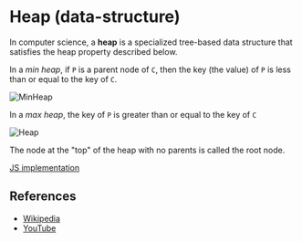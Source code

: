 # Heap (data-structure)

In computer science, a **heap** is a specialized tree-based 
data structure that satisfies the heap property described
below.

In a *min heap*, if `P` is a parent node of `C`, then the
key (the value) of `P` is less than or equal to the
key of `C`.

![MinHeap](https://upload.wikimedia.org/wikipedia/commons/6/69/Min-heap.png)

In a *max heap*, the key of `P` is greater than or equal
to the key of `C`

![Heap](https://upload.wikimedia.org/wikipedia/commons/3/38/Max-Heap.svg)

The node at the "top" of the heap with no parents is 
called the root node.

[JS implementation](Heap.js)

## References

- [Wikipedia](https://en.wikipedia.org/wiki/Heap_(data_structure))
- [YouTube](https://www.youtube.com/watch?v=t0Cq6tVNRBA&index=5&t=0s&list=PLLXdhg_r2hKA7DPDsunoDZ-Z769jWn4R8)